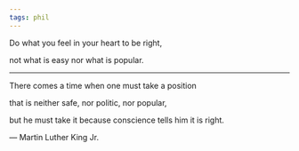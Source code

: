 ```yaml
---
tags: phil
---
```



Do what you feel in your heart to be right, 

not what is easy nor what is popular. 

---

There comes a time when one must take a position 

that is neither safe, nor politic, nor popular, 

but he must take it because conscience tells him it is right.

― Martin Luther King Jr.
